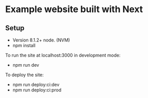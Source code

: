 # Example website built with Next

## Setup

  - Version 8.1.2+ node. (NVM)
  - npm install

To run the site at localhost:3000 in development mode:
  - npm run dev

To deploy the site:
  - npm run deploy:ci:dev
  - npm run deploy:ci:prod


